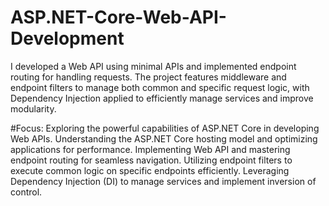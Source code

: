 # ASP.NET-Core-Web-API-Development
I developed a Web API using minimal APIs and implemented endpoint routing for handling requests. The project features middleware and endpoint filters to manage both common and specific request logic, with Dependency Injection applied to efficiently manage services and improve modularity.

#Focus:
Exploring the powerful capabilities of ASP.NET Core in developing Web APIs.
Understanding the ASP.NET Core hosting model and optimizing applications for performance.
Implementing Web API and mastering endpoint routing for seamless navigation.
Utilizing endpoint filters to execute common logic on specific endpoints efficiently.
Leveraging Dependency Injection (DI) to manage services and implement inversion of control.
